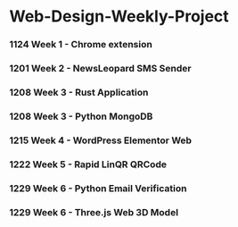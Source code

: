 # Web-Design-Weekly-Project

### 1124 Week 1 - Chrome extension

### 1201 Week 2 - NewsLeopard SMS Sender

### 1208 Week 3 - Rust Application
### 1208 Week 3 - Python MongoDB

### 1215 Week 4 - WordPress Elementor Web

### 1222 Week 5 - Rapid LinQR QRCode

### 1229 Week 6 - Python Email Verification
### 1229 Week 6 - Three.js Web 3D Model